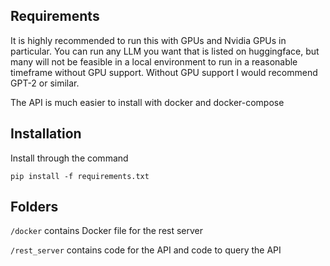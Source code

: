 ## Requirements

It is highly recommended to run this with GPUs and Nvidia GPUs in particular. You can run any LLM you want that is listed on huggingface, but many will not be feasible in a local environment to run in a reasonable timeframe without GPU support. Without GPU support I would recommend GPT-2 or similar.

The API is much easier to install with docker and docker-compose
## Installation

Install through the command 

```pip install -f requirements.txt```

## Folders

```/docker``` contains Docker file for the rest server

```/rest_server``` contains code for the API and code to query the API

